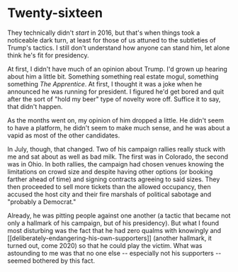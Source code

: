 # Twenty-sixteen

They technically didn't _start_ in 2016, but that's when things took a noticeable dark turn, at least for those of us attuned to the subtleties of Trump's tactics. I still don't understand how anyone can stand him, let alone think he's fit for presidency.

At first, I didn't have much of an opinion about Trump. I'd grown up hearing about him a little bit. Something something real estate mogul, something something _The Apprentice_. At first, I thought it was a joke when he announced he was running for president. I figured he'd get bored and quit after the sort of "hold my beer" type of novelty wore off. Suffice it to say, that didn't happen.

As the months went on, my opinion of him dropped a little. He didn't seem to have a platform, he didn't seem to make much sense, and he was about a vapid as most of the other candidates.

In July, though, that changed. Two of his campaign rallies really stuck with me and sat about as well as bad milk. The first was in Colorado, the second was in Ohio. In both rallies, the campaign had chosen venues knowing the limitations on crowd size and despite having other options (or booking farther ahead of time) and signing contracts agreeing to said sizes. They then proceeded to sell more tickets than the allowed occupancy, then accused the host city and their fire marshals of political sabotage and "probably a Democrat."

Already, he was pitting people against one another (a tactic that became not only a hallmark of his campaign, but of his presidency). But what I found most disturbing was the fact that he had zero qualms with knowingly and [[deliberately-endangering-his-own-supporters]] (another hallmark, it turned out, come 2020) so that he could play the victim. What was astounding to me was that no one else -- especially not his supporters -- seemed bothered by this fact.